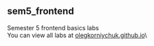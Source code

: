 ## sem5_frontend

  Semester 5 frontend basics labs\
  You can view all labs at [olegkorniychuk.github.io](https://olegkorniychuk.github.io/sem5_frontend/)\
